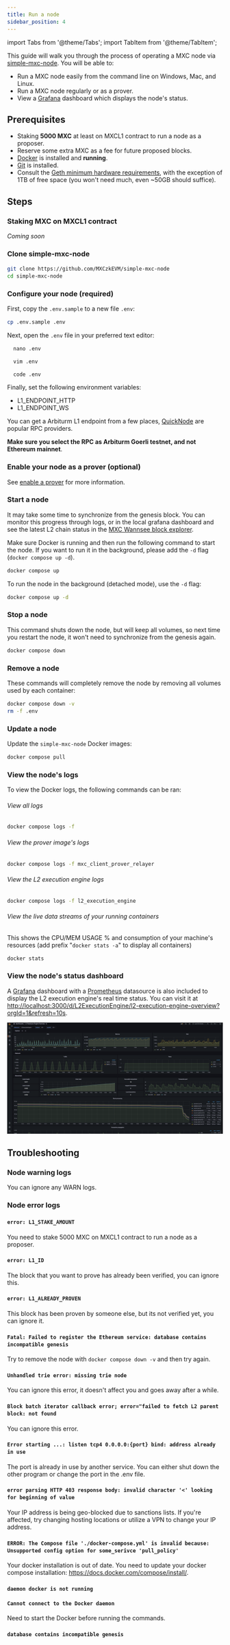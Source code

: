 ```yaml
---
title: Run a node
sidebar_position: 4
---
```


import Tabs from '@theme/Tabs';
import TabItem from '@theme/TabItem';

This guide will walk you through the process of operating a MXC node via [simple-mxc-node](https://github.com/MXCzkEVM/simple-mxc-node). You will be able to:

- Run a MXC node easily from the command line on Windows, Mac, and Linux.
- Run a MXC node regularly or as a prover.
- View a [Grafana](https://grafana.com/) dashboard which displays the node's status.

## Prerequisites

- Staking **5000 MXC** at least on MXCL1 contract to run a node as a proposer. 
- Reserve some extra MXC as a fee for future proposed blocks.
- [Docker](https://docs.docker.com/engine/install/) is installed and **running**.
- [Git](https://github.com/git-guides/install-git/) is installed.
- Consult the [Geth minimum hardware requirements](https://github.com/ethereum/go-ethereum#hardware-requirements), with the exception of 1TB of free space (you won't need much, even ~50GB should suffice).
## Steps

### Staking MXC on MXCL1 contract
_Coming soon_

### Clone simple-mxc-node
```sh
git clone https://github.com/MXCzkEVM/simple-mxc-node
cd simple-mxc-node
```

### Configure your node (required)

First, copy the `.env.sample` to a new file `.env`:

```sh
cp .env.sample .env
```

Next, open the `.env` file in your preferred text editor:

<Tabs>
  <TabItem value="Mac" label="Mac" default>

      nano .env
  </TabItem>
  <TabItem value="Linux" label="Linux">

      vim .env
  </TabItem>
  <TabItem value="Windows" label="Windows">

      code .env
  </TabItem>
</Tabs>

Finally, set the following environment variables:

- L1_ENDPOINT_HTTP
- L1_ENDPOINT_WS

You can get a Arbiturm L1 endpoint from a few places,
[QuickNode](https://www.quicknode.com/endpoints) are popular RPC providers. 

**Make sure you select the RPC as Arbiturm Goerli testnet, and not Ethereum mainnet**.

### Enable your node as a prover (optional)

See [enable a prover](/docs/guides/enable-a-prover) for more information.

### Start a node

It may take some time to synchronize from the genesis block. You can monitor this progress through logs, or in the local grafana dashboard and see the latest L2 chain status in the [MXC Wannsee block explorer](https://wannsee-explorer.mxc.com/).

Make sure Docker is running and then run the following command to start the node. If you want to run it in the background, please add the `-d` flag (`docker compose up -d`).

```sh
docker compose up
```

To run the node in the background (detached mode), use the `-d` flag:

```sh
docker compose up -d
```

### Stop a node

This command shuts down the node, but will keep all volumes, so next time you restart the node, it won't need to synchronize from the genesis again.

```sh
docker compose down
```

### Remove a node

These commands will completely remove the node by removing all volumes used by each container:

```sh
docker compose down -v
rm -f .env
```

### Update a node

Update the `simple-mxc-node` Docker images:

```sh
docker compose pull
```

### View the node's logs

To view the Docker logs, the following commands can be ran:

###### View all logs

```sh
docker compose logs -f
```

###### View the prover image's logs

```sh
docker compose logs -f mxc_client_prover_relayer
```

###### View the L2 execution engine logs

```sh
docker compose logs -f l2_execution_engine
```

###### View the live data streams of your running containers
This shows the CPU/MEM USAGE % and consumption of your machine's resources (add prefix "`docker stats -a`" to display all containers)
```sh
docker stats
```

### View the node's status dashboard

A [Grafana](https://grafana.com/) dashboard with a [Prometheus](https://prometheus.io/) datasource is also included to display the L2 execution engine's real time status. You can visit it at [http://localhost:3000/d/L2ExecutionEngine/l2-execution-engine-overview?orgId=1&refresh=10s](http://localhost:3000/d/L2ExecutionEngine/l2-execution-engine-overview?orgId=1&refresh=10s).


![Grafana](./img/grafana.png)

## Troubleshooting

### Node warning logs
You can ignore any WARN logs.

### Node error logs
#### `error: L1_STAKE_AMOUNT`
You need to stake 5000 MXC on MXCL1 contract to run a node as a proposer.

#### `error: L1_ID`
The block that you want to prove has already been verified, you can ignore this.

#### `error: L1_ALREADY_PROVEN`
This block has been proven by someone else, but its not verified yet, you can ignore it.

#### `Fatal: Failed to register the Ethereum service: database contains incompatible genesis`
Try to remove the node with `docker compose down -v` and then try again.

#### `Unhandled trie error: missing trie node`
You can ignore this error, it doesn't affect you and goes away after a while.

#### `Block batch iterator callback error; error="failed to fetch L2 parent block: not found`
You can ignore this error.

#### `Error starting ...: listen tcp4 0.0.0.0:{port} bind: address already in use`
The port is already in use by another service. You can either shut down the other program or change the port in the .env file.

#### `error parsing HTTP 403 response body: invalid character '<' looking for beginning of value`
Your IP address is being geo-blocked due to sanctions lists. If you're affected, try changing hosting locations or utilize a VPN to change your IP address.

#### `ERROR: The Compose file './docker-compose.yml' is invalid because: Unsupported config option for some_serivce 'pull_policy'`
Your docker installation is out of date. You need to update your docker compose installation: https://docs.docker.com/compose/install/.

#### `daemon docker is not running` <br></br> `Cannot connect to the Docker daemon`
Need to start the Docker before running the commands.

#### `database contains incompatible genesis`
